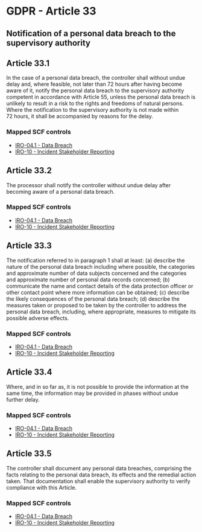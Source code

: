 # GDPR - Article 33
## Notification of a personal data breach to the supervisory authority

  
## Article 33.1
In the case of a personal data breach, the controller shall without undue delay and, where feasible, not later than 72 hours after having become aware of it, notify the personal data breach to the supervisory authority competent in accordance with Article 55, unless the personal data breach is unlikely to result in a risk to the rights and freedoms of natural persons. Where the notification to the supervisory authority is not made within 72 hours, it shall be accompanied by reasons for the delay.
  
### Mapped SCF controls
- [IRO-04.1 - Data Breach](../scf/iro-041-databreach.md)
- [IRO-10 - Incident Stakeholder Reporting](../scf/iro-10-incidentstakeholderreporting.md)
  
## Article 33.2
The processor shall notify the controller without undue delay after becoming aware of a personal data breach.
  
### Mapped SCF controls
- [IRO-04.1 - Data Breach](../scf/iro-041-databreach.md)
- [IRO-10 - Incident Stakeholder Reporting](../scf/iro-10-incidentstakeholderreporting.md)
  
## Article 33.3
The notification referred to in paragraph 1 shall at least:
(a) describe the nature of the personal data breach including where possible, the categories and approximate number of data subjects concerned and the categories and approximate number of personal data records concerned;
(b) communicate the name and contact details of the data protection officer or other contact point where more information can be obtained;
(c) describe the likely consequences of the personal data breach;
(d) describe the measures taken or proposed to be taken by the controller to address the personal data breach, including, where appropriate, measures to mitigate its possible adverse effects.
  
### Mapped SCF controls
- [IRO-04.1 - Data Breach](../scf/iro-041-databreach.md)
- [IRO-10 - Incident Stakeholder Reporting](../scf/iro-10-incidentstakeholderreporting.md)
  
## Article 33.4
Where, and in so far as, it is not possible to provide the information at the same time, the information may be provided in phases without undue further delay.
  
### Mapped SCF controls
- [IRO-04.1 - Data Breach](../scf/iro-041-databreach.md)
- [IRO-10 - Incident Stakeholder Reporting](../scf/iro-10-incidentstakeholderreporting.md)
  
## Article 33.5
The controller shall document any personal data breaches, comprising the facts relating to the personal data breach, its effects and the remedial action taken. That documentation shall enable the supervisory authority to verify compliance with this Article.
  
### Mapped SCF controls
- [IRO-04.1 - Data Breach](../scf/iro-041-databreach.md)
- [IRO-10 - Incident Stakeholder Reporting](../scf/iro-10-incidentstakeholderreporting.md)
  